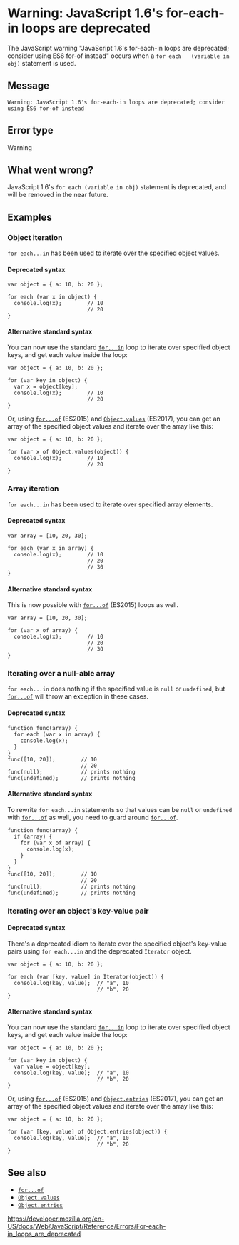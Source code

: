 Warning: JavaScript 1.6's for-each-in loops are deprecated
==========================================================

The JavaScript warning "JavaScript 1.6's for-each-in loops are deprecated; consider using ES6 for-of instead" occurs when a <span class="page-not-created">`for each   (variable in obj)`</span> statement is used.

Message
-------

    Warning: JavaScript 1.6's for-each-in loops are deprecated; consider using ES6 for-of instead

Error type
----------

Warning

What went wrong?
----------------

JavaScript 1.6's <span class="page-not-created">`for each (variable in obj)`</span> statement is deprecated, and will be removed in the near future.

Examples
--------

### Object iteration

<span class="page-not-created">`for each...in`</span> has been used to iterate over the specified object values.

#### Deprecated syntax

    var object = { a: 10, b: 20 };

    for each (var x in object) {
      console.log(x);        // 10
                             // 20
    }

#### Alternative standard syntax

You can now use the standard [`for...in`](../statements/for...in) loop to iterate over specified object keys, and get each value inside the loop:

    var object = { a: 10, b: 20 };

    for (var key in object) {
      var x = object[key];
      console.log(x);        // 10
                             // 20
    }

Or, using [`for...of`](../statements/for...of) (ES2015) and [`Object.values`](../global_objects/object/values) (ES2017), you can get an array of the specified object values and iterate over the array like this:

    var object = { a: 10, b: 20 };

    for (var x of Object.values(object)) {
      console.log(x);        // 10
                             // 20
    }

### Array iteration

<span class="page-not-created">`for each...in`</span> has been used to iterate over specified array elements.

#### Deprecated syntax

    var array = [10, 20, 30];

    for each (var x in array) {
      console.log(x);        // 10
                             // 20
                             // 30
    }

#### Alternative standard syntax

This is now possible with [`for...of`](../statements/for...of) (ES2015) loops as well.

    var array = [10, 20, 30];

    for (var x of array) {
      console.log(x);        // 10
                             // 20
                             // 30
    }

### Iterating over a null-able array

<span class="page-not-created">`for each...in`</span> does nothing if the specified value is `null` or `undefined`, but [`for...of`](../statements/for...of) will throw an exception in these cases.

#### Deprecated syntax

    function func(array) {
      for each (var x in array) {
        console.log(x);
      }
    }
    func([10, 20]);        // 10
                           // 20
    func(null);            // prints nothing
    func(undefined);       // prints nothing

#### Alternative standard syntax

To rewrite <span class="page-not-created">`for each...in`</span> statements so that values can be `null` or `undefined` with [`for...of`](../statements/for...of) as well, you need to guard around [`for...of`](../statements/for...of).

    function func(array) {
      if (array) {
        for (var x of array) {
          console.log(x);
        }
      }
    }
    func([10, 20]);        // 10
                           // 20
    func(null);            // prints nothing
    func(undefined);       // prints nothing

### Iterating over an object's key-value pair

#### Deprecated syntax

There's a deprecated idiom to iterate over the specified object's key-value pairs using <span class="page-not-created">`for each...in`</span> and the deprecated <span class="page-not-created">`Iterator`</span> object.

    var object = { a: 10, b: 20 };

    for each (var [key, value] in Iterator(object)) {
      console.log(key, value);  // "a", 10
                                // "b", 20
    }

#### Alternative standard syntax

You can now use the standard [`for...in`](../statements/for...in) loop to iterate over specified object keys, and get each value inside the loop:

    var object = { a: 10, b: 20 };

    for (var key in object) {
      var value = object[key];
      console.log(key, value);  // "a", 10
                                // "b", 20
    }

Or, using [`for...of`](../statements/for...of) (ES2015) and [`Object.entries`](../global_objects/object/entries) (ES2017), you can get an array of the specified object values and iterate over the array like this:

    var object = { a: 10, b: 20 };

    for (var [key, value] of Object.entries(object)) {
      console.log(key, value);  // "a", 10
                                // "b", 20
    }

See also
--------

-   [`for...of`](../statements/for...of)
-   [`Object.values`](../global_objects/object/values)
-   [`Object.entries`](../global_objects/object/entries)

<a href="https://developer.mozilla.org/en-US/docs/Web/JavaScript/Reference/Errors/For-each-in_loops_are_deprecated" class="_attribution-link">https://developer.mozilla.org/en-US/docs/Web/JavaScript/Reference/Errors/For-each-in_loops_are_deprecated</a>
